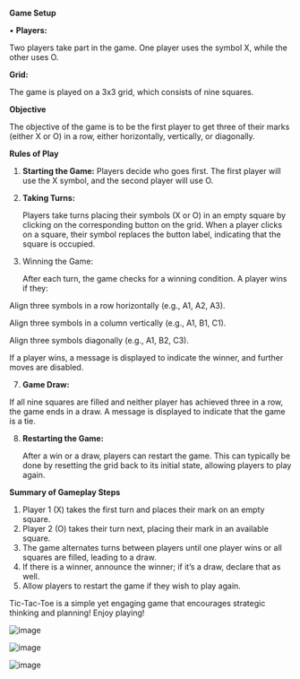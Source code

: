 **Game Setup**


•	**Players:** 

Two players take part in the game. One player uses the symbol X, while the other uses O.

**Grid:** 

The game is played on a 3x3 grid, which consists of nine squares.


**Objective**

The objective of the game is to be the first player to get three of their marks (either X or O) in a row, either horizontally, vertically, or diagonally.


**Rules of Play**

1.	**Starting the Game:**
   	Players decide who goes first. The first player will use the X symbol, and the second player will use O.

3.	**Taking Turns:**
   
   
     Players take turns placing their symbols (X or O) in an empty square by clicking on the corresponding button on the grid.
  	     	When a player clicks on a square, their symbol replaces the button label, indicating that the square is occupied. 

6.	Winning the Game:
   
     After each turn, the game checks for a winning condition. A player wins if they:
  	
   Align three symbols in a row horizontally (e.g., A1, A2, A3).

   Align three symbols in a column vertically (e.g., A1, B1, C1).

   Align three symbols diagonally (e.g., A1, B2, C3).

If a player wins, a message is displayed to indicate the winner, and further moves are disabled.


7.	**Game Draw:**

If all nine squares are filled and neither player has achieved three in a row, the game ends in a draw. A message is displayed to indicate that the game is a tie.


8.	**Restarting the Game:**
   
       After a win or a draw, players can restart the game. This can typically be done by resetting the grid back to its initial state, allowing players to play again.


**Summary of Gameplay Steps**

1.	Player 1 (X) takes the first turn and places their mark on an empty square.
2.	Player 2 (O) takes their turn next, placing their mark in an available square.
3.	The game alternates turns between players until one player wins or all squares are filled, leading to a draw.
4.	If there is a winner, announce the winner; if it’s a draw, declare that as well.
5.	Allow players to restart the game if they wish to play again.


Tic-Tac-Toe is a simple yet engaging game that encourages strategic thinking and planning! Enjoy playing!


![image](https://github.com/user-attachments/assets/aac91fc0-350e-44c4-afe1-959691af1eb3)



![image](https://github.com/user-attachments/assets/1be1bc9e-5b91-4297-9cc9-8f458aa7f0ca)



![image](https://github.com/user-attachments/assets/5f15e62a-9719-4afb-b11c-ceb8b4f609d7)





